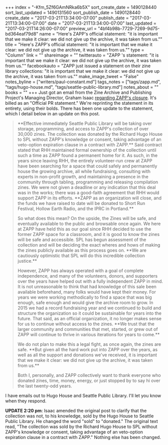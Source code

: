 +++
index = "-Kfm_5Zf6GAmNRka6b5X"
sort_create_date = 1490128440
sort_last_updated = 1490131560
sort_publish_date = 1490128440
create_date = "2017-03-21T13:34:00-07:00"
publish_date = "2017-03-21T13:34:00-07:00"
date = "2017-03-21T13:34:00-07:00"
last_updated = "2017-03-21T14:26:00-07:00"
preview_url = "4bf4b98b-7729-7269-9d75-bd364eaf79d8"
name = "Here's ZAPP's official statement: \"it is important that we make it clear: we did not give up the archive, it was taken from us.\""
title = "Here's ZAPP's official statement: \"it is important that we make it clear: we did not give up the archive, it was taken from us.\""
type = "Column"
link = ""
shareimage = ""
twitterauto = "ZAPP 's statement: \"it is important that we make it clear: we did not give up the archive, it was taken from us.\""
facebookauto = "ZAPP just issued a statement on their zine library collections: \"it is important that we make it clear: we did not give up the archive, it was taken from us.\""
make_image_tweet = "False"
notes_byline = ["writers/paul-constant.md"]
tags_notes = ["tags/zapp.md", "tags/hugo-house.md", "tags/seattle-public-library.md"]
notes_about = ""
books = ""
+++
Just got an email from the Zine Archive and Publishing Project's Managing Director, Graham Isaac [regarding ZAPP's closure](http://www.seattlereviewofbooks.com/notes/2017/03/21/zine-archive-publishing-project-to-fold-collection-to-go-to-seattle-public-library/). It's billed as an "Official PR statement." We're reprinting the statement in its entirety, using their bolds. There has been one update to the statement, which I detail below in an update on this post.

<blockquote><p>**Effective immediately Seattle Public Library will be taking over storage, programming, and access to ZAPP's collection of over 30,000 zines. The collection was donated by the Richard Hugo House to SPL without ZAPP's knowledge or consent, taking advantage of an veto-option expiration clause in a contract with ZAPP.** Said contract stated that RHH maintained formal ownership of the collection until such a time as ZAPP found a permanent home for it. As such, in the years since leaving RHH, the entirely volunteer-run crew at ZAPP have been searching for a space that could safely and permanently house the growing archive, all while fundraising, consulting with experts in non-profit growth, and maintaining a presence in the community through tabling, programming and releasing compilation zines. We were not given a deadline or any indication that this deal was in the works; there was a good-faith agreement that RHH would support ZAPP in its efforts. **ZAPP as an organization will close, and the funds we have raised to date will be donated to Short Run Festival, Hollow Earth Radio, and the IPRC in Portland.**</p>

<p>So what does this mean? On the upside, the Zines will be safe, and eventually available to the public and browsable once again. We here at ZAPP have held this as our goal since RHH decided to use the former ZAPP space for a classroom, and it is good to know the zines will be safe and accessible. SPL has begun assessment of the collection and will be deciding the exact wheres and hows of making the zines publicly available as this process goes on. **We are cautiously optimistic that SPL will do this incredible collection justice.**</p>

<p>However, ZAPP has always operated with a goal of complete independence, and many of the volunteers, donors, and supporters over the years have helped out with a fully independent ZAPP in mind. It is not unreasonable to think that had knowledge of this sale been available beforehand, many folks would have kept their money. For years we were working methodically to find a space that was big enough, safe enough and would give the archive room to grow. In 2015 we had a record fundraising year and we continued to build and structure the organization so it could be sustainable for years into the future. That said, as an official organization, it no longer makes sense for us to continue without access to the zines. **We trust that the larger community and communities that met, started, or grew out of ZAPP will continue to thrive in various iterations for years to come.**</p>

<p>We do not plan to make this a legal fight, as once again, the zines are safe. **But given all the hard work put into ZAPP over the years, as well as all the support and donations we've received, it is important that we make it clear: we did not give up the archive, it was taken from us.**</p>

<p>Both I, personally, and ZAPP collectively want to thank everyone who donated zines, time, money, energy, or just stopped by to say hi over the last twenty-odd years.</p></blockquote>

I have emails out to Hugo House and Seattle Public Library. I'll let you know when they respond.

**UPDATE 2:20 pm**: Isaac amended the original post to clarify that the collection was not, to his knowledge, sold by the Hugo House to Seattle Public Library. He changed the word "sold" to "donated." The original text read, "The collection was sold by the Richard Hugo House to SPL without ZAPP's knowledge or consent, taking advantage of an veto-option expiration clause in a contract with ZAPP." Nothing else has been changed.